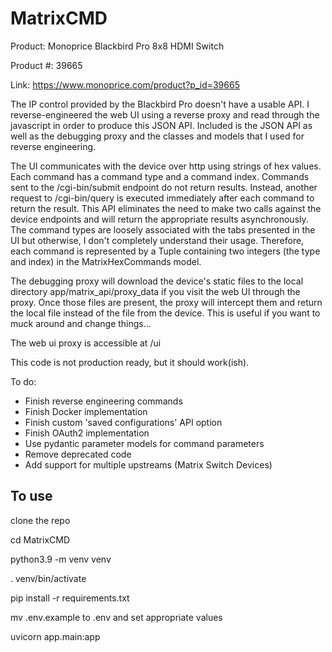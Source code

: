 # MatrixCMD

Product: Monoprice Blackbird Pro 8x8 HDMI Switch

Product #: 39665

Link: https://www.monoprice.com/product?p_id=39665

The IP control provided by the Blackbird Pro doesn't have a usable API. 
I reverse-engineered the web UI using a reverse proxy and read through the javascript in order to produce this JSON API. 
Included is the JSON API as well as the debugging proxy and the classes and models that I used for reverse engineering.

The UI communicates with the device over http using strings of hex values. 
Each command has a command type and a command index. Commands sent to the /cgi-bin/submit endpoint do not return results. 
Instead, another request to /cgi-bin/query is executed immediately after each command to return the result. This API eliminates 
the need to make two calls against the device endpoints and will return the appropriate results asynchronously. The command types are loosely associated with the tabs presented in the UI but otherwise, 
I don't completely understand their usage. Therefore, each command is represented by a Tuple containing two integers (the type and index) in the 
MatrixHexCommands model. 

The debugging proxy will download the device's static files to the local directory app/matrix_api/proxy_data if you visit the web UI through the proxy.
Once those files are present, the proxy will intercept them and return the local file instead of the file from the device. This is useful if you want 
to muck around and change things...

The web ui proxy is accessible at /ui


This code is not production ready, but it should work(ish).

To do:
- Finish reverse engineering commands
- Finish Docker implementation
- Finish custom 'saved configurations' API option
- Finish OAuth2 implementation
- Use pydantic parameter models for command parameters
- Remove deprecated code
- Add support for multiple upstreams (Matrix Switch Devices)

## To use

clone the repo

cd MatrixCMD

python3.9 -m venv venv

. venv/bin/activate

pip install -r requirements.txt

mv .env.example to .env and set appropriate values

uvicorn app.main:app

